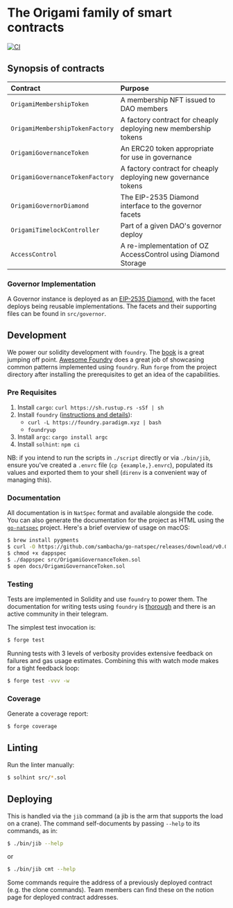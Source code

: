 # The Origami family of smart contracts

[![CI](https://github.com/JoinOrigami/crane/actions/workflows/ci.yml/badge.svg)](https://github.com/JoinOrigami/crane/actions/workflows/ci.yml)

## Synopsis of contracts

| Contract                        | Purpose                                                        |
| :------------------------------ | :------------------------------------------------------------- |
| `OrigamiMembershipToken`        | A membership NFT issued to DAO members                         |
| `OrigamiMembershipTokenFactory` | A factory contract for cheaply deploying new membership tokens |
| `OrigamiGovernanceToken`        | An ERC20 token appropriate for use in governance               |
| `OrigamiGovernanceTokenFactory` | A factory contract for cheaply deploying new governance tokens |
| `OrigamiGovernorDiamond`        | The EIP-2535 Diamond interface to the governor facets          |
| `OrigamiTimelockController`     | Part of a given DAO's governor deploy                          |
| `AccessControl`                 | A re-implementation of OZ AccessControl using Diamond Storage  |

### Governor Implementation

A Governor instance is deployed as an [EIP-2535 Diamond](https://eips.ethereum.org/EIPS/eip-2535), with the facet deploys being reusable implementations. The facets and their supporting files can be found in `src/governor`.

## Development

We power our solidity development with `foundry`. The [book](https://book.getfoundry.sh) is a great jumping off point. [Awesome Foundry](https://github.com/crisgarner/awesome-foundry) does a great job of showcasing common patterns implemented using `foundry`. Run `forge` from the project directory after installing the prerequisites to get an idea of the capabilities.

### Pre Requisites

1. Install `cargo`: `curl https://sh.rustup.rs -sSf | sh`
2. Install `foundry` ([instructions and details](https://book.getfoundry.sh/getting-started/installation)):
   - `curl -L https://foundry.paradigm.xyz | bash`
   - `foundryup`
3. Install `argc`: `cargo install argc`
4. Install `solhint`: `npm ci`


NB: if you intend to run the scripts in `./script` directly or via `./bin/jib`, ensure you've created a `.envrc` file (`cp {example,}.envrc`), populated its values and exported them to your shell (`direnv` is a convenient way of managing this).

### Documentation

All documentation is in `NatSpec` format and available alongside the code. You can also generate the documentation for the project as HTML using the [`go-natspec`](https://github.com/sambacha/go-natspec) project. Here's a brief overview of usage on macOS:

```sh
$ brew install pygments
$ curl -O https://github.com/sambacha/go-natspec/releases/download/v0.0.1/dappspec
$ chmod +x dappspec
$ ./dappspec src/OrigamiGovernanceToken.sol
$ open docs/OrigamiGovernanceToken.sol
```

### Testing

Tests are implemented in Solidity and use `foundry` to power them. The documentation for writing tests using `foundry` is [thorough](https://book.getfoundry.sh/forge/tests) and there is an active community in their telegram.

The simplest test invocation is:

```sh
$ forge test
```

Running tests with 3 levels of verbosity provides extensive feedback on failures and gas usage estimates. Combining this with watch mode makes for a tight feedback loop:

```sh
$ forge test -vvv -w
```

### Coverage

Generate a coverage report:

```sh
$ forge coverage
```

## Linting

Run the linter manually:

```sh
$ solhint src/*.sol
```

## Deploying

This is handled via the `jib` command (a jib is the arm that supports the load on a crane). The command self-documents by passing `--help` to its commands, as in:

```sh
$ ./bin/jib --help
```

or

```sh
$ ./bin/jib cmt --help
```

Some commands require the address of a previously deployed contract (e.g. the clone commands). Team members can find these on the notion page for deployed contract addresses.
